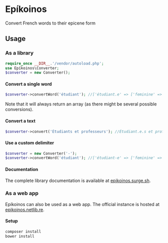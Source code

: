# Epíkoinos

Convert French words to their epicene form

## Usage

### As a library

```php
require_once __DIR__.'/vendor/autoload.php';
use Epíkoinos\Converter;
$converter = new Converter();
```

#### Convert a single word

```php
$converter->convertWord('étudiant'); //['étudiant.e' => ['feminine' => 'étudiante', 'masculine' => 'étudiant', 'epicene' => 'étudiant.e']]
```

Note that it will always return an array (as there might be several possible conversions).

#### Convert a text

```php
$converter->convert('Étudiants et professeurs'); //Étudiant.e.s et professeur.e.s
```

#### Use a custom delimiter

```php
$converter = new Converter('-');
$converter->convertWord('étudiant'); //['étudiant-e' => ['feminine' => 'étudiante', 'masculine' => 'étudiant', 'epicene' => 'étudiant-e']]
```

#### Documentation

The complete library documentation is available at [epikoinos.surge.sh](https://epikoinos.surge.sh/namespaces/Ep%C3%ADkoinos.html).

### As a web app

Epíkoinos can also be used as a web app.
The official instance is hosted at [epikoinos.netlib.re](https://epikoinos.netlib.re/).

#### Setup

```bash
composer install
bower install
```
